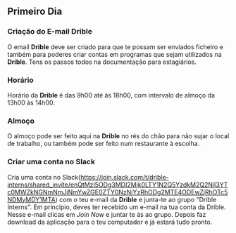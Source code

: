 ## Primeiro Dia
### Criação do E-mail Drible

O email **Drible** deve ser criado para que te possam ser enviados ficheiro e também para poderes criar contas em programas que sejam utilizados na **Drible**. Tens os passos todos na documentação para estagiários.

### Horário

Horário da **Drible** é das 9h00 até ás 18h00, com intervalo de almoço da 13h00 às 14h00.

### Almoço

O almoço pode ser feito aqui na **Drible** no rés do chão para não sujar o local de trabalho, ou também pode ser feito num restaurante à escolha.

### Criar uma conta no **Slack**

Cria uma conta no Slack(https://join.slack.com/t/drible-interns/shared_invite/enQtMzI5ODg3MDI2Mjk0LTY1N2Q5YzdkM2Q2NjI3YTc0MWZkNGNmNmJiNmYwZGE0ZTY0NzNjYzRhODg2MTE4ODEwZjRhOTc5NDMyMDY1MTA) com o teu e-mail da **Drible** e junta-te ao grupo "Drible Interns". Em príncipio, deves ter recebido um e-mail na tua conta da Drible. Nesse e-mail clicas em _Join Now_ e juntar te ás ao grupo.
Depois faz download da aplicação para o teu computador e já estará tudo pronto.
